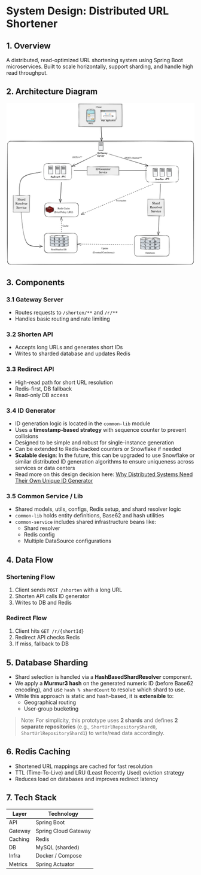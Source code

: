 # System Design: Distributed URL Shortener

## 1. Overview

A distributed, read-optimized URL shortening system using Spring Boot microservices. Built to scale horizontally, support sharding, and handle high read throughput.

## 2. Architecture Diagram

![System Architecture](./system-architecture.png)

## 3. Components

### 3.1 Gateway Server
- Routes requests to `/shorten/**` and `/r/**`
- Handles basic routing and rate limiting

### 3.2 Shorten API
- Accepts long URLs and generates short IDs
- Writes to sharded database and updates Redis

### 3.3 Redirect API
- High-read path for short URL resolution
- Redis-first, DB fallback
- Read-only DB access

### 3.4 ID Generator
- ID generation logic is located in the `common-lib` module
- Uses a **timestamp-based strategy** with sequence counter to prevent collisions
- Designed to be simple and robust for single-instance generation
- Can be extended to Redis-backed counters or Snowflake if needed
- **Scalable design**: In the future, this can be upgraded to use Snowflake or similar distributed ID generation algorithms to ensure uniqueness across services or data centers  
- Read more on this design decision here: [Why Distributed Systems Need Their Own Unique ID Generator](https://medium.com/@zell_dev/why-distributed-systems-need-their-own-unique-id-generator-38bd10bcbc97)

### 3.5 Common Service / Lib
- Shared models, utils, configs, Redis setup, and shard resolver logic
- `common-lib` holds entity definitions, Base62 and hash utilities
- `common-service` includes shared infrastructure beans like:
  - Shard resolver
  - Redis config
  - Multiple DataSource configurations

## 4. Data Flow

### Shortening Flow
1. Client sends `POST /shorten` with a long URL
2. Shorten API calls ID generator
3. Writes to DB and Redis

### Redirect Flow
1. Client hits `GET /r/{shortId}`
2. Redirect API checks Redis
3. If miss, fallback to DB

## 5. Database Sharding
- Shard selection is handled via a **HashBasedShardResolver** component.
- We apply a **Murmur3 hash** on the generated numeric ID (before Base62 encoding), and use `hash % shardCount` to resolve which shard to use.
- While this approach is static and hash-based, it is **extensible** to:
  - Geographical routing
  - User-group bucketing

> Note: For simplicity, this prototype uses **2 shards** and defines **2 separate repositories** (e.g., `ShortUrlRepositoryShard0`, `ShortUrlRepositoryShard1`) to write/read data accordingly.


## 6. Redis Caching
- Shortened URL mappings are cached for fast resolution
- TTL (Time-To-Live) and LRU (Least Recently Used) eviction strategy
- Reduces load on databases and improves redirect latency


## 7. Tech Stack

| Layer      | Technology           |
|------------|----------------------|
| API        | Spring Boot          |
| Gateway    | Spring Cloud Gateway |
| Caching    | Redis                |
| DB         | MySQL (sharded) |
| Infra      | Docker / Compose     |
| Metrics    | Spring Actuator      |


